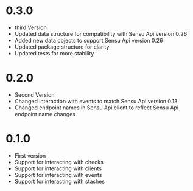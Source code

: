 # 0.3.0
* third Version
* Updated data structure for compatibility with Sensu Api version 0.26
* Added new data objects to support Sensu Api version 0.26
* Updated package structure for clarity
* Updated tests for more stability

# 0.2.0
* Second Version
* Changed interaction with events to match Sensu Api version 0.13
* Changed endpoint names in Sensu Api client to reflect Sensu Api endpoint name changes

# 0.1.0
* First version
* Support for interacting with checks
* Support for interacting with clients
* Support for interacting with events
* Support for interacting with stashes
